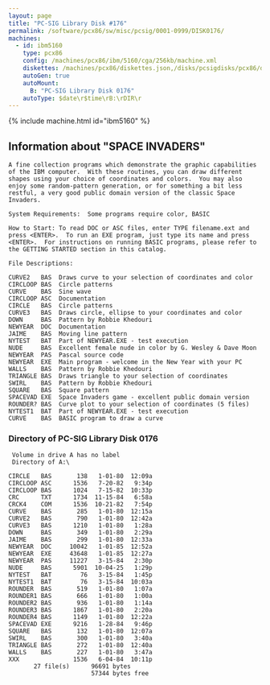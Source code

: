 ```yaml
---
layout: page
title: "PC-SIG Library Disk #176"
permalink: /software/pcx86/sw/misc/pcsig/0001-0999/DISK0176/
machines:
  - id: ibm5160
    type: pcx86
    config: /machines/pcx86/ibm/5160/cga/256kb/machine.xml
    diskettes: /machines/pcx86/diskettes.json,/disks/pcsigdisks/pcx86/diskettes.json
    autoGen: true
    autoMount:
      B: "PC-SIG Library Disk 0176"
    autoType: $date\r$time\rB:\rDIR\r
---
```


{% include machine.html id="ibm5160" %}

## Information about "SPACE INVADERS"

    A fine collection programs which demonstrate the graphic capabilities
    of the IBM computer.  With these routines, you can draw different
    shapes using your choice of coordinates and colors.  You may also
    enjoy some random-pattern generation, or for something a bit less
    restful, a very good public domain version of the classic Space
    Invaders.
    
    System Requirements:  Some programs require color, BASIC
    
    How to Start: To read DOC or ASC files, enter TYPE filename.ext and
    press <ENTER>.  To run an EXE program, just type its name and press
    <ENTER>.  For instructions on running BASIC programs, please refer to
    the GETTING STARTED section in this catalog.
    
    File Descriptions:
    
    CURVE2   BAS  Draws curve to your selection of coordinates and color
    CIRCLOOP BAS  Circle patterns
    CURVE    BAS  Sine wave
    CIRCLOOP ASC  Documentation
    CIRCLE   BAS  Circle patterns
    CURVE3   BAS  Draws circle, ellipse to your coordinates and color
    DOWN     BAS  Pattern by Robbie Khedouri
    NEWYEAR  DOC  Documentation
    JAIME    BAS  Moving line pattern
    NYTEST   BAT  Part of NEWYEAR.EXE - test execution
    NUDE     BAS  Excellent female nude in color by G. Wesley & Dave Moon
    NEWYEAR  PAS  Pascal source code
    NEWYEAR  EXE  Main program - welcome in the New Year with your PC
    WALLS    BAS  Pattern by Robbie Khedouri
    TRIANGLE BAS  Draws triangle to your selection of coordinates
    SWIRL    BAS  Pattern by Robbie Khedouri
    SQUARE   BAS  Square pattern
    SPACEVAD EXE  Space Invaders game - excellent public domain version
    ROUNDER? BAS  Curve plot to your selection of coordinates (5 files)
    NYTEST1  BAT  Part of NEWYEAR.EXE - test execution
    CURVE    BAS  BASIC program to draw a curve

### Directory of PC-SIG Library Disk 0176

     Volume in drive A has no label
     Directory of A:\

    CIRCLE   BAS       138   1-01-80  12:09a
    CIRCLOOP ASC      1536   7-20-82   9:34p
    CIRCLOOP BAS      1024   7-15-82  10:33p
    CRC      TXT      1734  11-15-84   6:58a
    CRCK4    COM      1536  10-21-82   7:54p
    CURVE    BAS       285   1-01-80  12:15a
    CURVE2   BAS       790   1-01-80  12:42a
    CURVE3   BAS      1210   1-01-80   1:28a
    DOWN     BAS       349   1-01-80   2:29a
    JAIME    BAS       299   1-01-80  12:33a
    NEWYEAR  DOC     10042   1-01-85  12:52a
    NEWYEAR  EXE     43648   1-01-85  12:27a
    NEWYEAR  PAS     11227   3-15-84   2:30p
    NUDE     BAS      5901  10-04-25   1:29p
    NYTEST   BAT        76   3-15-84   1:45p
    NYTEST1  BAT        76   3-15-84  10:03a
    ROUNDER  BAS       519   1-01-80   1:07a
    ROUNDER1 BAS       666   1-01-80   1:00a
    ROUNDER2 BAS       936   1-01-80   1:14a
    ROUNDER3 BAS      1867   1-01-80   2:20a
    ROUNDER4 BAS      1149   1-01-80  12:22a
    SPACEVAD EXE      9216   1-28-84   9:46p
    SQUARE   BAS       132   1-01-80  12:07a
    SWIRL    BAS       300   1-01-80   3:40a
    TRIANGLE BAS       272   1-01-80  12:40a
    WALLS    BAS       227   1-01-80   3:47a
    XXX               1536   6-04-84  10:11p
           27 file(s)      96691 bytes
                           57344 bytes free
